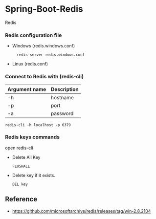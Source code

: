 # Spring-Boot-Redis
 
 Redis
 
### Redis configuration file

- Windows (redis.windows.conf)
 
		redis-server redis.windows.conf

- Linux (redis.conf)


### Connect to Redis with (redis-cli)

 | Argument name | Description |
 | ------------- |-------------|
 | -h  | hostname |
 | -p  | port |
 | -a  | password |



	redis-cli -h localhost -p 6379 

      
### Redis keys commands

open redis-cli

 - Delete All Key
                  
       FLUSHALL

-  Delete key if it exists.

       DEL key

## Reference

- https://github.com/microsoftarchive/redis/releases/tag/win-2.8.2104
